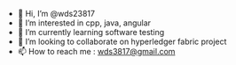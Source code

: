 - 👋 Hi, I’m @wds23817
- 👀 I’m interested in cpp, java, angular
- 🌱 I’m currently learning software testing
- 💞️ I’m looking to collaborate on hyperledger fabric project
- 📫 How to reach me : wds3817@gmail.com

<!---
wds23817/wds23817 is a ✨ special ✨ repository because its `README.md` (this file) appears on your GitHub profile.
You can click the Preview link to take a look at your changes.
--->
